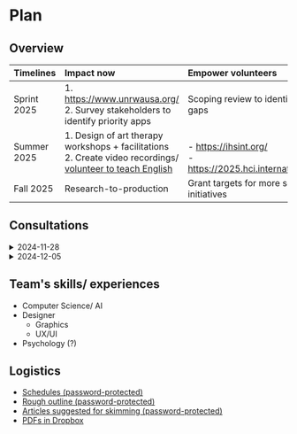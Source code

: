 # Plan

## Overview

| Timelines | Impact now | Empower volunteers |
| :-- | :-- | :-- |
| Sprint 2025 | 1. https://www.unrwausa.org/ <br>2. Survey stakeholders to identify priority apps | Scoping review to identify gaps |
| Summer 2025 | 1. Design of art therapy workshops + facilitations <br> 2. Create video recordings/ [volunteer to teach English](https://www.govolunteerinpalestine.org/volunteer-to-teach-english-online-to-palestinians/)  | <br>- https://ihsint.org/ <br>- https://2025.hci.international/ |
| Fall 2025 | Research-to-production | Grant targets for more social initiatives |


## Consultations

<details>

<summary>2024-11-28</summary>

# Assistant professor from UBC  
- Workshops 4 Gaza
- eSIMS
- Journalists

</details>


<details>

<summary>2024-12-05</summary>

# Assistant professor from Middle East

- "No light; difficult to learn"
- Living in tents
- No radio communication
- Minimal network connectivity (not even 3G)
- Volunteered to teach students needing to graduate with difficult conditions
  - Relied on phones to continue education at limited capacity
  - Being absent due to attacks, family traumas, deaths 
  - Walked two hours just to get phone charged 
  - Difficult to post grades

- Resources shared:
  - https://www.birzeit.edu/en/the-world-sides-with-gaza/ontario-teachers-sign-petition-against-their-pension-plans-being-used
  - https://www.unrwausa.org/

</details>


##  Team's skills/ experiences

- Computer Science/ AI
- Designer
  - Graphics
  - UX/UI
- Psychology (?)

  
## Logistics

- [Schedules (password-protected)](https://docs.google.com/spreadsheets/d/1cJEKXi2-V47BDSKH-w2vzXvwWTIgdLD41aiQXKUoUM8/)
- [Rough outline (password-protected)](https://docs.google.com/document/d/1hRCyh38mt3Hh3xnGHLtbymYqVT-dNBVnoEkKI0N1B4o/edit?tab=t.0)
- [Articles suggested for skimming (password-protected)](https://docs.google.com/spreadsheets/d/15XVV9Gft55vGiOiqgdYDs7vaiG0c76dhH9ik2VIMUaw/edit?gid=1892393867#gid=1892393867)
- [PDFs in Dropbox](https://www.dropbox.com/scl/fo/6jv48s29nt9k08x3oi6nj/ABnVQc8saa8h7MqXMYCi6cc?rlkey=78x8rhn2i2llup790ywbo3od6&e=1&st=aoh2sbu5&dl=0)
